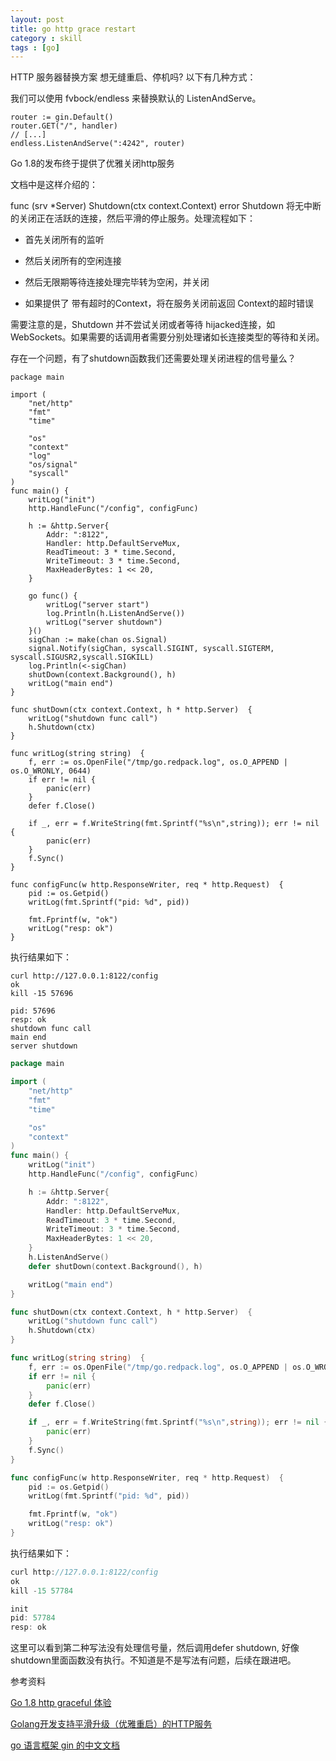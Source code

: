 ```yaml
---
layout: post
title: go http grace restart
category : skill
tags : [go]
---
```


HTTP 服务器替换方案 想无缝重启、停机吗? 以下有几种方式：

我们可以使用 fvbock/endless 来替换默认的 ListenAndServe。
```
router := gin.Default()
router.GET("/", handler)
// [...]
endless.ListenAndServe(":4242", router)
```
Go 1.8的发布终于提供了优雅关闭http服务

文档中是这样介绍的：

func (srv *Server) Shutdown(ctx context.Context) error
Shutdown 将无中断的关闭正在活跃的连接，然后平滑的停止服务。处理流程如下：

* 首先关闭所有的监听

* 然后关闭所有的空闲连接

* 然后无限期等待连接处理完毕转为空闲，并关闭

* 如果提供了 带有超时的Context，将在服务关闭前返回 Context的超时错误

需要注意的是，Shutdown 并不尝试关闭或者等待 hijacked连接，如 WebSockets。如果需要的话调用者需要分别处理诸如长连接类型的等待和关闭。

存在一个问题，有了shutdown函数我们还需要处理关闭进程的信号量么？
```
package main

import (
	"net/http"
	"fmt"
	"time"

	"os"
	"context"
	"log"
	"os/signal"
	"syscall"
)
func main() {
	writLog("init")
	http.HandleFunc("/config", configFunc)

	h := &http.Server{
		Addr: ":8122",
		Handler: http.DefaultServeMux,
		ReadTimeout: 3 * time.Second,
		WriteTimeout: 3 * time.Second,
		MaxHeaderBytes: 1 << 20,
	}

	go func() {
		writLog("server start")
		log.Println(h.ListenAndServe())
		writLog("server shutdown")
	}()
	sigChan := make(chan os.Signal)
	signal.Notify(sigChan, syscall.SIGINT, syscall.SIGTERM, syscall.SIGUSR2,syscall.SIGKILL)
	log.Println(<-sigChan)
	shutDown(context.Background(), h)
	writLog("main end")
}

func shutDown(ctx context.Context, h * http.Server)  {
	writLog("shutdown func call")
	h.Shutdown(ctx)
}

func writLog(string string)  {
	f, err := os.OpenFile("/tmp/go.redpack.log", os.O_APPEND | os.O_WRONLY, 0644)
	if err != nil {
		panic(err)
	}
	defer f.Close()

	if _, err = f.WriteString(fmt.Sprintf("%s\n",string)); err != nil {
		panic(err)
	}
	f.Sync()
}

func configFunc(w http.ResponseWriter, req * http.Request)  {
	pid := os.Getpid()
	writLog(fmt.Sprintf("pid: %d", pid))

	fmt.Fprintf(w, "ok")
	writLog("resp: ok")
}

```
执行结果如下：
```
curl http://127.0.0.1:8122/config
ok 
kill -15 57696

pid: 57696
resp: ok
shutdown func call
main end
server shutdown
```

```go
package main

import (
	"net/http"
	"fmt"
	"time"

	"os"
	"context"
)
func main() {
	writLog("init")
	http.HandleFunc("/config", configFunc)

	h := &http.Server{
		Addr: ":8122",
		Handler: http.DefaultServeMux,
		ReadTimeout: 3 * time.Second,
		WriteTimeout: 3 * time.Second,
		MaxHeaderBytes: 1 << 20,
	}
	h.ListenAndServe()
	defer shutDown(context.Background(), h)

	writLog("main end")
}

func shutDown(ctx context.Context, h * http.Server)  {
	writLog("shutdown func call")
	h.Shutdown(ctx)
}

func writLog(string string)  {
	f, err := os.OpenFile("/tmp/go.redpack.log", os.O_APPEND | os.O_WRONLY, 0644)
	if err != nil {
		panic(err)
	}
	defer f.Close()

	if _, err = f.WriteString(fmt.Sprintf("%s\n",string)); err != nil {
		panic(err)
	}
	f.Sync()
}

func configFunc(w http.ResponseWriter, req * http.Request)  {
	pid := os.Getpid()
	writLog(fmt.Sprintf("pid: %d", pid))

	fmt.Fprintf(w, "ok")
	writLog("resp: ok")
}
```
执行结果如下：
```go
curl http://127.0.0.1:8122/config
ok
kill -15 57784

init
pid: 57784
resp: ok
```

这里可以看到第二种写法没有处理信号量，然后调用defer shutdown, 好像shutdown里面函数没有执行。不知道是不是写法有问题，后续在跟进吧。

参考资料

[Go 1.8 http graceful 体验](https://segmentfault.com/a/1190000008383272)

[Golang开发支持平滑升级（优雅重启）的HTTP服务](http://tabalt.net/blog/graceful-http-server-for-golang/)

[go 语言框架 gin 的中文文档](https://github.com/skybebe/gin-doc-cn#install)

